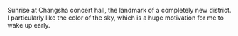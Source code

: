 ---
---
Sunrise at Changsha concert hall, the landmark of a completely new district. I particularly like the
color of the sky, which is a huge motivation for me to wake up early.
